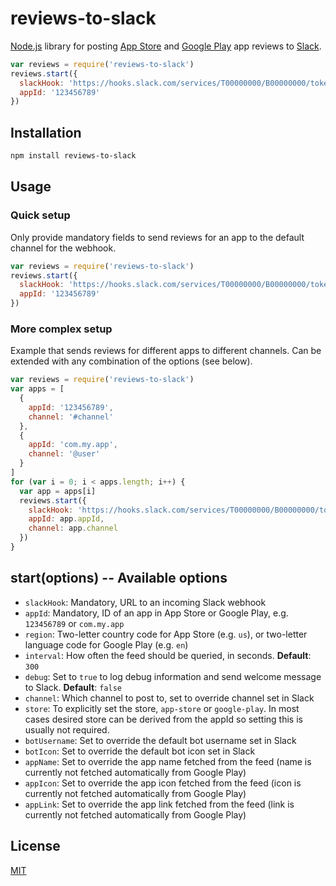 # reviews-to-slack

[Node.js](https://nodejs.org/) library for posting [App Store](https://itunes.apple.com/us/genre/ios/id36) and [Google Play](https://play.google.com/store) app reviews to [Slack](https://slack.com/).

```js
var reviews = require('reviews-to-slack')
reviews.start({
  slackHook: 'https://hooks.slack.com/services/T00000000/B00000000/token',
  appId: '123456789'
})
```

## Installation

```sh
npm install reviews-to-slack
```

## Usage

### Quick setup

Only provide mandatory fields to send reviews for an app to the default channel for the webhook.

```js
var reviews = require('reviews-to-slack')
reviews.start({
  slackHook: 'https://hooks.slack.com/services/T00000000/B00000000/token',
  appId: '123456789'
})
```

### More complex setup

Example that sends reviews for different apps to different channels. Can be extended with any combination of the options (see below).

```js
var reviews = require('reviews-to-slack')
var apps = [
  {
    appId: '123456789',
    channel: '#channel'
  },
  {
    appId: 'com.my.app',
    channel: '@user'
  }
]
for (var i = 0; i < apps.length; i++) {
  var app = apps[i]
  reviews.start({
    slackHook: 'https://hooks.slack.com/services/T00000000/B00000000/token',
    appId: app.appId,
    channel: app.channel
  })
}
```

## start(options) -- Available options

 - `slackHook`: Mandatory, URL to an incoming Slack webhook
 - `appId`: Mandatory, ID of an app in App Store or Google Play, e.g. `123456789` or `com.my.app`
 - `region`: Two-letter country code for App Store (e.g. `us`), or two-letter language code for Google Play (e.g. `en`)
 - `interval`: How often the feed should be queried, in seconds. **Default**: `300`
 - `debug`: Set to `true` to log debug information and send welcome message to Slack. **Default**: `false`
 - `channel`: Which channel to post to, set to override channel set in Slack
 - `store`: To explicitly set the store, `app-store` or `google-play`. In most cases desired store can be derived from the appId so setting this is usually not required.
 - `botUsername`: Set to override the default bot username set in Slack
 - `botIcon`: Set to override the default bot icon set in Slack
 - `appName`: Set to override the app name fetched from the feed (name is currently not fetched automatically from Google Play)
 - `appIcon`: Set to override the app icon fetched from the feed (icon is currently not fetched automatically from Google Play)
 - `appLink`: Set to override the app link fetched from the feed (link is currently not fetched automatically from Google Play)

## License
[MIT](LICENSE)
